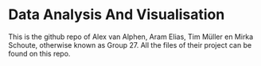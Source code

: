 # Data Analysis And Visualisation
This is the github repo of Alex van Alphen, Aram Elias, Tim Müller en Mirka Schoute, otherwise known as Group 27. All the files of their project can be found on this repo.
